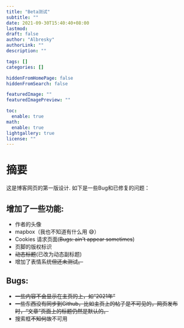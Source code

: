 ```yaml
---
title: "Beta测试"
subtitle: ""
date: 2021-09-30T15:40:40+08:00
lastmod: 
draft: false
author: "Albresky"
authorLink: ""
description: ""

tags: []
categories: []

hiddenFromHomePage: false
hiddenFromSearch: false

featuredImage: ""
featuredImagePreview: ""

toc:
  enable: true
math:
  enable: true
lightgallery: true
license: ""
---
```

# 摘要
这是博客网页的第一版设计. 如下是一些Bug和已修复的问题：
<!--more-->
## 增加了一些功能:
 - 作者的头像
 - mapbox（我也不知道有什么用 :sweat_smile:）
 - Cookies 请求页面(~~Bugs: ain't appear sometimes~~)
 - 页脚的版权标识
 - ~~动态标题~~(已改为动态副标题)
 - 增加了表情系统~~但还未测试。~~
## Bugs:
 - ~~一些内容不会显示在主页的上，如“2021年”~~
 - ~~一些东西没有同步到Github，比如主页上的帖子是不可见的，网页发布时，“文章”页面上的标题仍然是默认的。~~
 - 搜索框~~不知何故~~不可用
